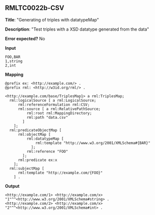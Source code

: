 ## RMLTC0022b-CSV

**Title**: "Generating of triples with datatypeMap"

**Description**: "Test triples with a XSD datatype generated from the data"

**Error expected?** No

**Input**
```
FOO,BAR
1,string
2,int

```

**Mapping**
```
@prefix ex: <http://example.com/> .
@prefix rml: <http://w3id.org/rml/> .

<http://example.com/base/TriplesMap1> a rml:TriplesMap;
  rml:logicalSource [ a rml:LogicalSource;
      rml:referenceFormulation rml:CSV;
      rml:source [ a rml:RelativePathSource;
          rml:root rml:MappingDirectory;
          rml:path "data.csv"
        ]
    ];
  rml:predicateObjectMap [
      rml:objectMap [
          rml:datatypeMap [
              rml:template "http://www.w3.org/2001/XMLSchema#{BAR}"
            ];
          rml:reference "FOO"
        ];
      rml:predicate ex:x
    ];
  rml:subjectMap [
      rml:template "http://example.com/{FOO}"
    ] .

```

**Output**
```
<http://example.com/1> <http://example.com/x> "1"^^<http://www.w3.org/2001/XMLSchema#string> .
<http://example.com/2> <http://example.com/x> "2"^^<http://www.w3.org/2001/XMLSchema#int> .
```

